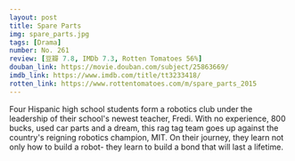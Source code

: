 ```yaml
---
layout: post 
title: Spare Parts
img: spare_parts.jpg
tags: [Drama]
number: No. 261
review: [豆瓣 7.8, IMDb 7.3, Rotten Tomatoes 56%]
douban_link: https://movie.douban.com/subject/25863669/
imdb_link: https://www.imdb.com/title/tt3233418/
rotten_link: https://www.rottentomatoes.com/m/spare_parts_2015
---
```


Four Hispanic high school students form a robotics club under the leadership of their school's newest teacher, Fredi. With no experience, 800 bucks, used car parts and a dream, this rag tag team goes up against the country's reigning robotics champion, MIT. On their journey, they learn not only how to build a robot- they learn to build a bond that will last a lifetime.